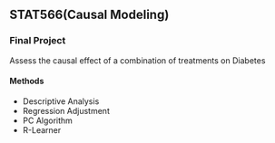 ## STAT566(Causal Modeling)

### Final Project

Assess the causal effect of a combination of treatments on Diabetes

#### Methods
+ Descriptive Analysis
+ Regression Adjustment
+ PC Algorithm
+ R-Learner
